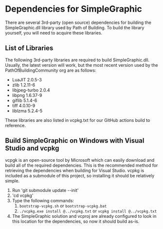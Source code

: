 # Dependencies for SimpleGraphic

There are several 3rd-party (open source) dependencies for building the
SimpleGraphic.dll library used by Path of Building.
To build the library yourself, you will need to acquire these libraries.

## List of Libraries

The following 3rd-party libraries are required to build SimpleGraphic.dll.
Usually, the latest version will work, but the most recent version used by the
PathOfBuildingCommunity org are as follows:
* LuaJIT 2.0.5-3
* zlib 1.2.11-6
* libjpeg-turbo 2.0.4
* libpng 1.6.37-9
* giflib 5.1.4-6
* tiff 4.0.10-9
* liblzma 5.2.4-5

These libraries are also listed in vcpkg.txt
for our GitHub actions build to reference.

## Build SimpleGraphic on Windows with Visual Studio and vcpkg

vcpgk is an open-source tool by Microsoft which can easily download and build
all of the required dependencies. This is the recommended method for retrieving
the dependencies when building for Visual Studio.
vcpkg is included as a submodule of this project,
so installing it should be relatively simple.

1) Run 'git submodule update --init'
2) 'cd vcpkg'
3) Type the following commands:
   1) `bootstrap-vcpkg.sh` or `bootstrap-vcpkg.bat`
   2) `./vcpkg.exe install @../vcpkg.txt` or `vcpkg install @../vcpkg.txt`
4) The SimpleGraphic solution and vcproj are already configured to look in this
location for the dependencies, so now it should build as-is.
